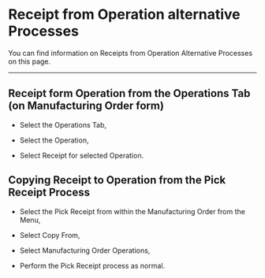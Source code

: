 # Receipt from Operation alternative Processes

You can find information on Receipts from Operation Alternative Processes on this page.

---

## Receipt form Operation from the Operations Tab (on Manufacturing Order form)

- Select the Operations Tab,

- Select the Operation,

- Select Receipt for selected Operation.

## Copying Receipt to Operation from the Pick Receipt Process

- Select the Pick Receipt from within the Manufacturing Order from the Menu,

- Select Copy From,

- Select Manufacturing Order Operations,

- Perform the Pick Receipt process as normal.
